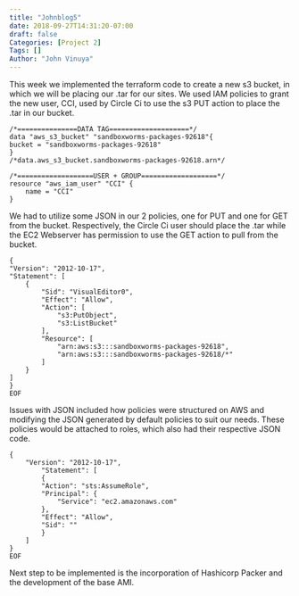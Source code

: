 ```yaml
---
title: "Johnblog5"
date: 2018-09-27T14:31:20-07:00
draft: false
Categories: [Project 2]
Tags: []
Author: "John Vinuya"
---
```


This week we implemented the terraform code to create a new s3 bucket, in which we will be placing our .tar for our sites.
We used IAM policies to grant the new user, CCI, used by Circle Ci to use the s3 PUT action to place the .tar in our bucket.
	
	/*===============DATA TAG====================*/
	data "aws_s3_bucket" "sandboxworms-packages-92618"{
    bucket = "sandboxworms-packages-92618"
	}	
	/*data.aws_s3_bucket.sandboxworms-packages-92618.arn*/

	/*===================USER + GROUP===================*/
	resource "aws_iam_user" "CCI" {
		name = "CCI"
	}

We had to utilize some JSON in our 2 policies, one for PUT and one for GET from the bucket. Respectively, the Circle Ci user should place the .tar while the EC2 Webserver has permission to use the GET action to pull from the bucket.

	{
    "Version": "2012-10-17",
    "Statement": [
        {
            "Sid": "VisualEditor0",
            "Effect": "Allow",
            "Action": [
                "s3:PutObject",
                "s3:ListBucket"
            ],
            "Resource": [
                "arn:aws:s3:::sandboxworms-packages-92618",
                "arn:aws:s3:::sandboxworms-packages-92618/*"
            ]
        }
    ]
	}
	EOF

Issues with JSON included how policies were structured on AWS and modifying the JSON generated by default policies to suit our needs.
These policies would be attached to roles, which also had their respective JSON code.

	{
		"Version": "2012-10-17",
			"Statement": [
			{
			"Action": "sts:AssumeRole",
			"Principal": {
				"Service": "ec2.amazonaws.com"
			},
			"Effect": "Allow",
			"Sid": ""
			}
		]
	}
	EOF	

Next step to be implemented is the incorporation of Hashicorp Packer and the development of the base AMI.	